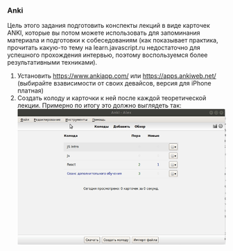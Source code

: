 ### Anki

Цель этого задания подготовить конспекты лекций в виде карточек ANKI, которые вы потом можете использовать для запоминания
материала и подготовки к собеседованиям (как показывает практика, прочитать какую-то тему на learn.javascript.ru 
недостаточно для успешного прохождения интервью, поэтому воспользуемся более результативными техниками).

1) Установить https://www.ankiapp.com/ или https://apps.ankiweb.net/ (выбирайте взависимости от своих девайсов, версия для iPhone платная)
2) Создать колоду и карточки к ней после каждой теоретической лекции. 
Примерно по итогу это должно выглядеть так:
![anki](https://github.com/sleepwalky/tasks/blob/2018-Q1/anki.gif?raw=true)
